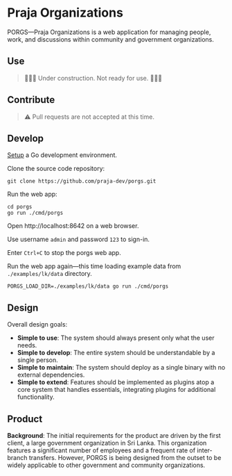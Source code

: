 # Praja Organizations

PORGS—Praja Organizations is a web application for managing people, work, and discussions
within community and government organizations.

## Use

> 🚧🚧🚧 Under construction. Not ready for use. 🚧🚧🚧

## Contribute

> ⚠ Pull requests are not accepted at this time.

## Develop

[Setup](https://go.dev/doc/install) a Go development environment.

Clone the source code repository:
```shell
git clone https://github.com/praja-dev/porgs.git
```

Run the web app:
```shell
cd porgs
go run ./cmd/porgs
```

Open http://localhost:8642 on a web browser.

Use username `admin` and password `123` to sign-in. 

Enter `Ctrl+C` to stop the porgs web app.

Run the web app again—this time loading example data from `./examples/lk/data` directory.
```shell
PORGS_LOAD_DIR=./examples/lk/data go run ./cmd/porgs
```

## Design

Overall design goals:
- **Simple to use**: The system should always present only what the user needs.
- **Simple to develop**: The entire system should be understandable by a single person.
- **Simple to maintain**: The system should deploy as a single binary with no external dependencies.
- **Simple to extend**: Features should be implemented as plugins atop a core system that handles essentials,
 integrating plugins for additional functionality.


## Product

**Background**: The initial requirements for the product are driven by the first client,
a large government organization in Sri Lanka. This organization features a significant
number of employees and a frequent rate of inter-branch transfers. However, PORGS is being
designed from the outset to be widely applicable to other government and community organizations.
